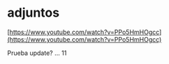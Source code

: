 # adjuntos

[https://www.youtube.com/watch?v=PPo5HmHOgcc](https://www.youtube.com/watch?v=PPo5HmHOgcc)

Prueba update? … 11